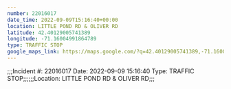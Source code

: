 ```yaml
---
number: 22016017
date_time: 2022-09-09T15:16:40+00:00
location: LITTLE POND RD & OLIVER RD
latitude: 42.40129005741389
longitude: -71.16004991864789
type: TRAFFIC STOP
google_maps_link: https://maps.google.com/?q=42.40129005741389,-71.16004991864789
---
```


;;;Incident #: 22016017  Date: 2022-09-09 15:16:40   Type: TRAFFIC STOP;;;;;;Location: LITTLE POND RD & OLIVER RD;;;
